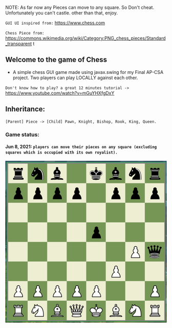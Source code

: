 NOTE: As far now any Pieces can move to any square. So Don't cheat. Unfortunately you can't castle. other than that, enjoy.

`GUI UI inspired from:` https://www.chess.com

`Chess Piece from:` https://commons.wikimedia.org/wiki/Category:PNG_chess_pieces/Standard_transparent
t 
## Welcome to the game of Chess
* A simple chess GUI game made using javax.swing for my Final AP-CSA project. Two players can play LOCALLY against each other. 

`Don't know how to play? a great 12 minutes tutorial ->` https://www.youtube.com/watch?v=mGuYHXfgDxY

## Inheritance: 
    [Parent] Piece -> [Child] Pawn, Knight, Bishop, Rook, King, Queen. 

### Game status:
#### Jun 8, 2021: `players can move their pieces on any square (excluding squares which is occupied with its own royalist).`

![alt tag](chessBoard.png)





